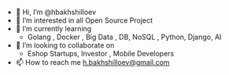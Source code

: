- 👋 Hi, I’m @hbakhshilloev
- 👀 I’m interested in  all Open Source Project
- 🌱 I’m currently learning 
    - Golang , Docker , Big Data , DB, NoSQL , Python, Django, AI
- 💞️ I’m looking to collaborate on 
    - Eshop Startups, Investor , Mobile Developers
- 📫 How to reach me h.bakhshilloev@gmail.com

<!---
hbakhshilloev/hbakhshilloev is a ✨ special ✨ repository because its `README.md` (this file) appears on your GitHub profile.
You can click the Preview link to take a look at your changes.
--->
